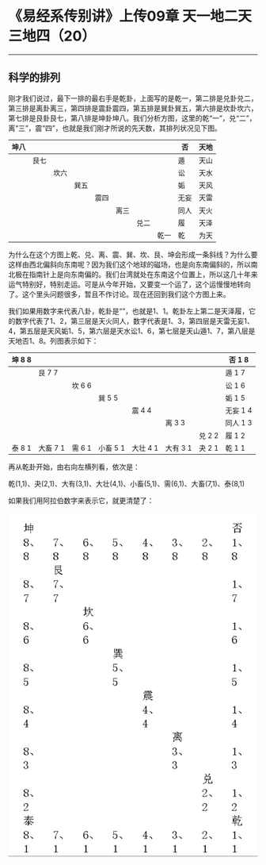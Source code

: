 # 《易经系传别讲》上传09章 天一地二天三地四（20）

------

## 科学的排列

刚才我们说过，最下一排的最右手是乾卦，上面写的是乾一，第二排是兑卦兑二，第三排是离卦离三，第四排是震卦震四，第五排是巽卦巽五，第六排是坎卦坎六，第七排是艮卦艮七，第八排是坤卦坤八。我们分析方图，这里的乾“一”，兑“二”，离“三”，震“四”，也就是我们刚才所说的先天数，其排列状况见下图。

| 坤八 |      |      |      |      |      |      |      | 否   | 天地 |
| ---- | ---- | ---- | ---- | ---- | ---- | ---- | ---- | ---- | ---- |
|      | 艮七 |      |      |      |      |      |      | 遁   | 天山 |
|      |      | 坎六 |      |      |      |      |      | 讼   | 天水 |
|      |      |      | 巽五 |      |      |      |      | 姤   | 天风 |
|      |      |      |      | 震四 |      |      |      | 无妄 | 天雷 |
|      |      |      |      |      | 离三 |      |      | 同人 | 天火 |
|      |      |      |      |      |      | 兑二 |      | 履   | 天泽 |
|      |      |      |      |      |      |      | 乾一 | 乾   | 为天 |

为什么在这个方图上乾、兑、离、震、巽、坎、艮、坤会形成一条斜线？为什么要这样由西北偏斜向东南呢？因为我们这个地球的磁场，也是向东南偏斜的，所以南北极在指南针上是向东南偏的。我们台湾就处在东南这个位置上，所以这几十年来运气特别好，特别走运。可是从今年开始，又要变一个运了，这个运慢慢地转向了。这个里头问题很多，暂且不作讨论。现在还回到我们这个方图上来。

我们如果用数字来代表八卦，乾卦是“”，也就是1、1。乾卦左上第二是天泽履，它的数字代表了1、2，第三层是天火同人，数字代表是1、3，第四层是天雷无妄1、4，第五层是天风姤1、5，第六层是天水讼1、6，第七层是天山遁1、7，第八层是天地否1、8。列图表示如下：

| 坤 8 8 |          |        |          |          |          |        | 否 1 8   |
| ------ | -------- | ------ | -------- | -------- | -------- | ------ | -------- |
|        | 艮 7 7   |        |          |          |          |        | 遁 1 7   |
|        |          | 坎 6 6 |          |          |          |        | 讼 1 6   |
|        |          |        | 巽 5 5   |          |          |        | 姤 1 5   |
|        |          |        |          | 震 4 4   |          |        | 无妄 1 4 |
|        |          |        |          |          | 离 3 3   |        | 同人 1 3 |
|        |          |        |          |          |          | 兑 2 2 | 履 1 2   |
| 泰 8 1 | 大畜 7 1 | 需 6 1 | 小畜 5 1 | 大壮 4 1 | 大有 3 1 | 夬 2 1 | 乾 1 1   |

再从乾卦开始，由右向左横列看，依次是：

乾(1,1)、夬(2,1)、大有(3,1)、大壮(4,1)、小畜(5,1)、需(6,1)、大畜(7,1)、泰(8,1)

如果我们用阿拉伯数字来表示它，就更清楚了：

![image-20250226171123171](%E7%A7%91%E5%AD%A6%E7%9A%84%E6%8E%92%E5%88%97/image-20250226171123171.png)